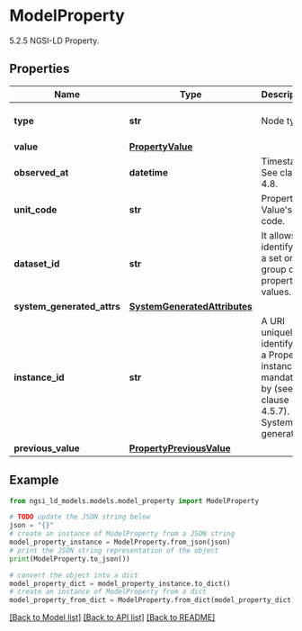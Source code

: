 # ModelProperty

5.2.5 NGSI-LD Property. 

## Properties

Name | Type | Description | Notes
------------ | ------------- | ------------- | -------------
**type** | **str** | Node type.  | [optional] [default to 'Property']
**value** | [**PropertyValue**](PropertyValue.md) |  | [optional] 
**observed_at** | **datetime** | Timestamp. See clause 4.8.  | [optional] 
**unit_code** | **str** | Property Value&#39;s unit code.  | [optional] 
**dataset_id** | **str** | It allows identifying a set or group of property values.  | [optional] 
**system_generated_attrs** | [**SystemGeneratedAttributes**](SystemGeneratedAttributes.md) |  | [optional] 
**instance_id** | **str** | A URI uniquely identifying a Property instance, as mandated by (see clause 4.5.7). System generated.  | [optional] [readonly] 
**previous_value** | [**PropertyPreviousValue**](PropertyPreviousValue.md) |  | [optional] 

## Example

```python
from ngsi_ld_models.models.model_property import ModelProperty

# TODO update the JSON string below
json = "{}"
# create an instance of ModelProperty from a JSON string
model_property_instance = ModelProperty.from_json(json)
# print the JSON string representation of the object
print(ModelProperty.to_json())

# convert the object into a dict
model_property_dict = model_property_instance.to_dict()
# create an instance of ModelProperty from a dict
model_property_from_dict = ModelProperty.from_dict(model_property_dict)
```
[[Back to Model list]](../README.md#documentation-for-models) [[Back to API list]](../README.md#documentation-for-api-endpoints) [[Back to README]](../README.md)


